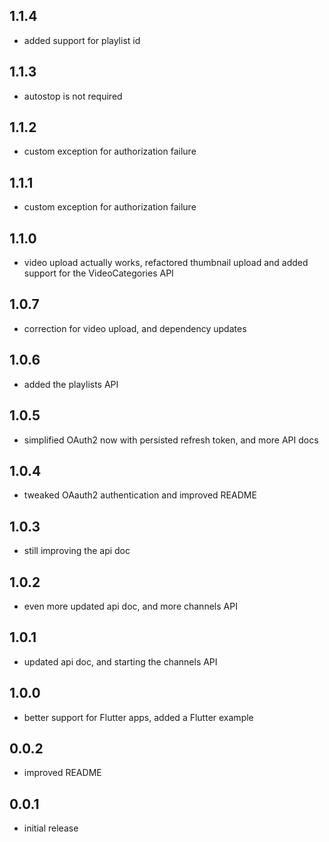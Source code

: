 ## 1.1.4

- added support for playlist id
## 1.1.3

- autostop is not required
## 1.1.2

- custom exception for authorization failure
## 1.1.1

- custom exception for authorization failure
## 1.1.0

- video upload actually works, refactored thumbnail upload and added support for the VideoCategories API
## 1.0.7

- correction for video upload, and dependency updates
## 1.0.6

- added the playlists API
## 1.0.5

- simplified OAuth2 now with persisted refresh token, and more API docs
## 1.0.4

- tweaked OAauth2 authentication and improved README
## 1.0.3

- still improving the api doc
## 1.0.2

- even more updated api doc, and more channels API
## 1.0.1

- updated api doc, and starting the channels API
## 1.0.0

- better support for Flutter apps, added a Flutter example
## 0.0.2

- improved README

## 0.0.1

- initial release
